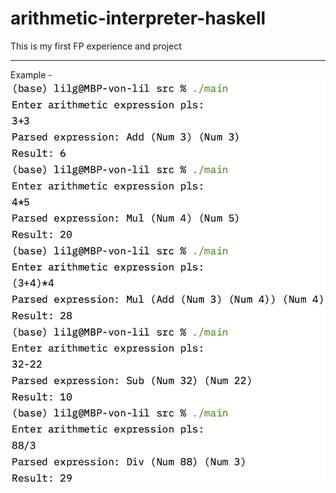 # arithmetic-interpreter-haskell
This is my first FP experience and project

-----------------------------------

Example - ![example](example.png)
